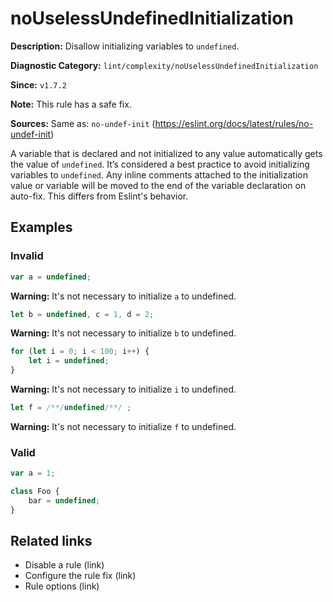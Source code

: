 # noUselessUndefinedInitialization

**Description:** Disallow initializing variables to `undefined`.

**Diagnostic Category:** `lint/complexity/noUselessUndefinedInitialization`

**Since:** `v1.7.2`

**Note:** This rule has a safe fix.

**Sources:** Same as: `no-undef-init` (https://eslint.org/docs/latest/rules/no-undef-init)

A variable that is declared and not initialized to any value automatically gets the value of `undefined`. It’s considered a best practice to avoid initializing variables to `undefined`. Any inline comments attached to the initialization value or variable will be moved to the end of the variable declaration on auto-fix. This differs from Eslint's behavior.

## Examples

### Invalid

```js
var a = undefined;
```

**Warning:** It's not necessary to initialize `a` to undefined.

```js
let b = undefined, c = 1, d = 2;
```

**Warning:** It's not necessary to initialize `b` to undefined.

```js
for (let i = 0; i < 100; i++) {
	let i = undefined;
}
```

**Warning:** It's not necessary to initialize `i` to undefined.

```js
let f = /**/undefined/**/ ;
```

**Warning:** It's not necessary to initialize `f` to undefined.

### Valid

```js
var a = 1;
```

```js
class Foo {
	bar = undefined;
}
```

## Related links

- Disable a rule (link)
- Configure the rule fix (link)
- Rule options (link)